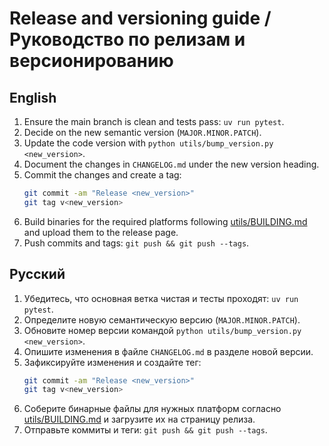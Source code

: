 # Release and versioning guide / Руководство по релизам и версионированию

## English
1. Ensure the main branch is clean and tests pass: `uv run pytest`.
2. Decide on the new semantic version (`MAJOR.MINOR.PATCH`).
3. Update the code version with `python utils/bump_version.py <new_version>`.
4. Document the changes in `CHANGELOG.md` under the new version heading.
5. Commit the changes and create a tag:
   ```bash
   git commit -am "Release <new_version>"
   git tag v<new_version>
   ```
6. Build binaries for the required platforms following [utils/BUILDING.md](utils/BUILDING.md) and upload them to the release page.
7. Push commits and tags: `git push && git push --tags`.

## Русский
1. Убедитесь, что основная ветка чистая и тесты проходят: `uv run pytest`.
2. Определите новую семантическую версию (`MAJOR.MINOR.PATCH`).
3. Обновите номер версии командой `python utils/bump_version.py <new_version>`.
4. Опишите изменения в файле `CHANGELOG.md` в разделе новой версии.
5. Зафиксируйте изменения и создайте тег:
   ```bash
   git commit -am "Release <new_version>"
   git tag v<new_version>
   ```
6. Соберите бинарные файлы для нужных платформ согласно [utils/BUILDING.md](utils/BUILDING.md) и загрузите их на страницу релиза.
7. Отправьте коммиты и теги: `git push && git push --tags`.
